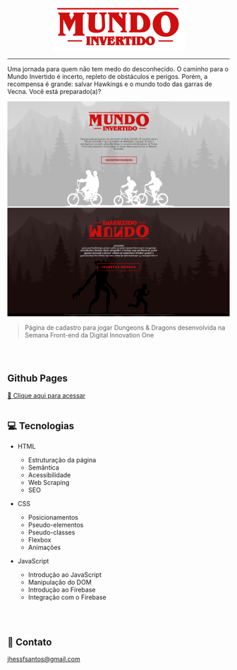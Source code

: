 <p align="center">
    <img width="300" src="./assets/images/banner/logo.svg">
</p>

-------
Uma jornada para quem não tem medo do desconhecido. O caminho para o Mundo Invertido é incerto, repleto de obstáculos e perigos. Porém, a recompensa é grande: salvar Hawkings e o mundo todo das garras de Vecna. Você está preparado(a)? 

![preview](/github/preview1.png)
![preview](/github/preview2.png)

> Página de cadastro para jogar Dungeons & Dragons desenvolvida na Semana Front-end da Digital Innovation One 
<br>
<br>

## Github Pages
[🔗 Clique aqui para acessar](https://jhessfrois.github.io/mundo-invertido/)
<br>
<br>

## 💻 Tecnologias
- HTML
    - Estruturação da página 
    - Semântica
    - Acessibilidade
    - Web Scraping
    - SEO
- CSS
    - Posicionamentos
    - Pseudo-elementos
    - Pseudo-classes
    - Flexbox
    - Animações 
- JavaScript
    - Introdução ao JavaScript
    - Manipulação do DOM
    - Introdução ao Firebase
    - Integração com o Firebase
    
    <br>
    <br>
    <br>
    
## 🖤 Contato

  jhessfsantos@gmail.com
